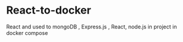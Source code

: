 # React-to-docker
React and  used to mongoDB , Express.js , React, node.js in project in docker compose 

